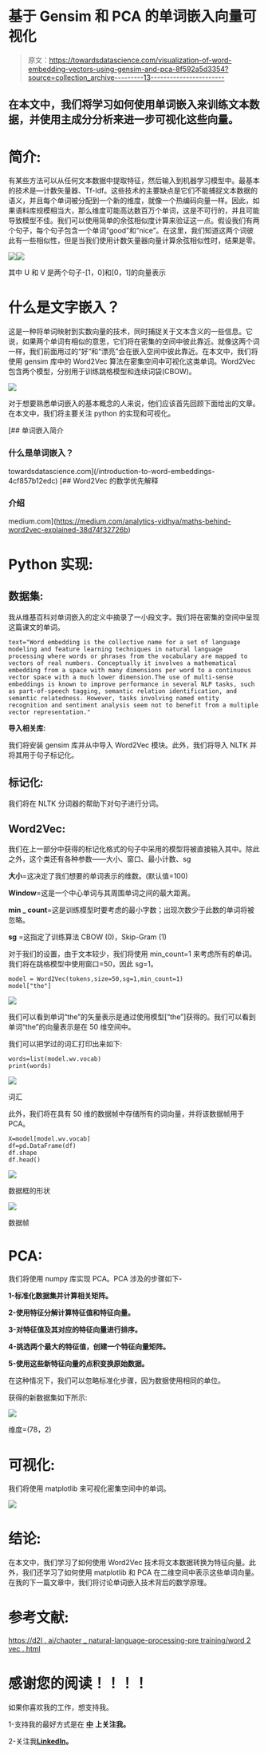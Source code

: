 # 基于 Gensim 和 PCA 的单词嵌入向量可视化

> 原文：<https://towardsdatascience.com/visualization-of-word-embedding-vectors-using-gensim-and-pca-8f592a5d3354?source=collection_archive---------13----------------------->

## 在本文中，我们将学习如何使用单词嵌入来训练文本数据，并使用主成分分析来进一步可视化这些向量。

# **简介:**

有某些方法可以从任何文本数据中提取特征，然后输入到机器学习模型中。最基本的技术是—计数矢量器、Tf-Idf。这些技术的主要缺点是它们不能捕捉文本数据的语义，并且每个单词被分配到一个新的维度，就像一个热编码向量一样。因此，如果语料库规模相当大，那么维度可能高达数百万个单词，这是不可行的，并且可能导致模型不佳。我们可以使用简单的余弦相似度计算来验证这一点。假设我们有两个句子，每个句子包含一个单词“good”和“nice”。在这里，我们知道这两个词彼此有一些相似性，但是当我们使用计数矢量器向量计算余弦相似性时，结果是零。

![](img/ac2462008758de6eec26f3fb10933c61.png)![](img/8cedf4aae108e60c2f73fcbf811f3f97.png)

其中 U 和 V 是两个句子-[1，0]和[0，1]的向量表示

# **什么是文字嵌入？**

这是一种将单词映射到实数向量的技术，同时捕捉关于文本含义的一些信息。它说，如果两个单词有相似的意思，它们将在密集的空间中彼此靠近。就像这两个词一样，我们前面用过的“好”和“漂亮”会在嵌入空间中彼此靠近。在本文中，我们将使用 gensim 库中的 Word2Vec 算法在密集空间中可视化这类单词。Word2Vec 包含两个模型，分别用于训练跳格模型和连续词袋(CBOW)。

![](img/b8d39a3a30f69318ce79bb63fb404118.png)

对于想要熟悉单词嵌入的基本概念的人来说，他们应该首先回顾下面给出的文章。在本文中，我们将主要关注 python 的实现和可视化。

[](/introduction-to-word-embeddings-4cf857b12edc) [## 单词嵌入简介

### 什么是单词嵌入？

towardsdatascience.com](/introduction-to-word-embeddings-4cf857b12edc) [](https://medium.com/analytics-vidhya/maths-behind-word2vec-explained-38d74f32726b) [## Word2Vec 的数学优先解释

### 介绍

medium.com](https://medium.com/analytics-vidhya/maths-behind-word2vec-explained-38d74f32726b) 

# **Python 实现:**

## 数据集:

我从维基百科对单词嵌入的定义中摘录了一小段文字。我们将在密集的空间中呈现这篇课文的单词。

```
text="Word embedding is the collective name for a set of language modeling and feature learning techniques in natural language processing where words or phrases from the vocabulary are mapped to vectors of real numbers. Conceptually it involves a mathematical embedding from a space with many dimensions per word to a continuous vector space with a much lower dimension.The use of multi-sense embeddings is known to improve performance in several NLP tasks, such as part-of-speech tagging, semantic relation identification, and semantic relatedness. However, tasks involving named entity recognition and sentiment analysis seem not to benefit from a multiple vector representation."
```

**导入相关库:**

我们将安装 gensim 库并从中导入 Word2Vec 模块。此外，我们将导入 NLTK 并将其用于句子标记化。

## **标记化:**

我们将在 NLTK 分词器的帮助下对句子进行分词。

## Word2Vec:

我们在上一部分中获得的标记化格式的句子中采用的模型将被直接输入其中。除此之外，这个类还有各种参数——大小、窗口、最小计数、sg

**大小**=这决定了我们想要的单词表示的维数。(默认值=100)

**Window**=这是一个中心单词与其周围单词之间的最大距离。

**min _ count**=这是训练模型时要考虑的最小字数；出现次数少于此数的单词将被忽略。

**sg** =这指定了训练算法 CBOW (0)，Skip-Gram (1)

对于我们的设置，由于文本较少，我们将使用 min_count=1 来考虑所有的单词。我们将在跳格模型中使用窗口=50，因此 sg=1。

```
model = Word2Vec(tokens,size=50,sg=1,min_count=1)
model["the"]
```

![](img/8bea0a809b6a8ccc1427db5acf916807.png)

我们可以看到单词“the”的矢量表示是通过使用模型[“the”]获得的。我们可以看到单词“the”的向量表示是在 50 维空间中。

我们可以把学过的词汇打印出来如下:

```
words=list(model.wv.vocab)
print(words)
```

![](img/61a64a4c7ba547a3a327fb40798a499d.png)

词汇

此外，我们将在具有 50 维的数据帧中存储所有的词向量，并将该数据帧用于 PCA。

```
X=model[model.wv.vocab]
df=pd.DataFrame(df)
df.shape
df.head()
```

![](img/6e14b5b7263112b7c3582a24c2e44e32.png)

数据框的形状

![](img/dff29cac6dccd94eb4a4d3417c7a3e6c.png)

数据帧

# PCA:

我们将使用 numpy 库实现 PCA。PCA 涉及的步骤如下-

**1-标准化数据集并计算相关矩阵。**

**2-使用特征分解计算特征值和特征向量。**

**3-对特征值及其对应的特征向量进行排序。**

**4-挑选两个最大的特征值，创建一个特征向量矩阵。**

**5-使用这些新特征向量的点积变换原始数据。**

在这种情况下，我们可以忽略标准化步骤，因为数据使用相同的单位。

获得的新数据集如下所示:

![](img/717e47e21b8a10cf7ed4265de055e23f.png)

维度=(78，2)

# **可视化:**

我们将使用 matplotlib 来可视化密集空间中的单词。

![](img/bf615212ad0c54fc323a1d555698da82.png)

# **结论:**

在本文中，我们学习了如何使用 Word2Vec 技术将文本数据转换为特征向量。此外，我们还学习了如何使用 matplotlib 和 PCA 在二维空间中表示这些单词向量。在我的下一篇文章中，我们将讨论单词嵌入技术背后的数学原理。

# **参考文献:**

[https://d2l . ai/chapter _ natural-language-processing-pre training/word 2 vec . html](https://d2l.ai/chapter_natural-language-processing-pretraining/word2vec.html)

# 感谢您的阅读！！！！

如果你喜欢我的工作，想支持我。

1-支持我的最好方式是在 [**中**](https://medium.com/@saketthavananilindan) **上关注我。**

2-关注我[**LinkedIn**](https://www.linkedin.com/in/saket-thavanani-b1a149a0/)**。**